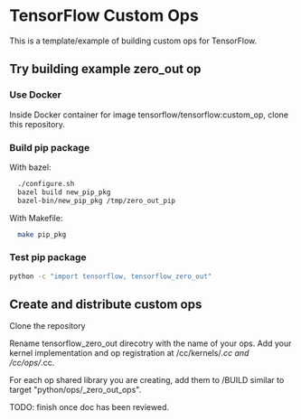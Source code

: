 # TensorFlow Custom Ops
This is a template/example of building custom ops for TensorFlow.

## Try building example zero_out op

### Use Docker

Inside Docker container for image tensorflow/tensorflow:custom_op, clone this repository. 

### Build pip package

With bazel:
```bash
  ./configure.sh
  bazel build new_pip_pkg
  bazel-bin/new_pip_pkg /tmp/zero_out_pip
```

With Makefile:
```bash
  make pip_pkg
```

### Test pip package
```bash
python -c "import tensorflow, tensorflow_zero_out"
```

## Create and distribute custom ops
Clone the repository

Rename tensorflow_zero_out direcotry with the name of your ops. Add your kernel implementation and op registration at <your op>/cc/kernels/*.cc and <your op>/cc/ops/*.cc.

For each op shared library you are creating, add them to <your op>/BUILD similar to target "python/ops/_zero_out_ops".
  
  TODO: finish once doc has been reviewed.





